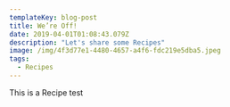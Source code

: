 ```yaml
---
templateKey: blog-post
title: We’re Off!
date: 2019-04-01T01:08:43.079Z
description: "Let's share some Recipes"
image: /img/4f3d77e1-4480-4657-a4f6-fdc219e5dba5.jpeg
tags:
  - Recipes
---
```

This is a Recipe test